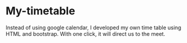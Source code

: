 # My-timetable
Instead of using google calendar, I developed my own time table using HTML and bootstrap. With one click, it will direct us to the meet.
